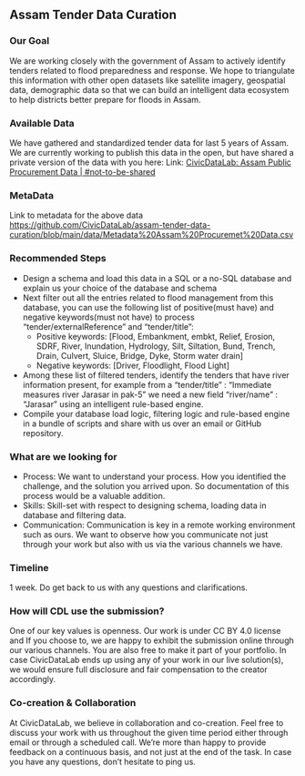 ## Assam Tender Data Curation

### Our Goal
We are working closely with the government of Assam to actively identify tenders related to flood preparedness and response. We hope to triangulate this information with other open datasets like satellite imagery, geospatial data, demographic data so that we can build an intelligent data ecosystem to help districts better prepare for floods in Assam. 

### Available Data
We have gathered and standardized tender data for last 5 years of Assam. We are currently working to publish this data in the open, but have shared a private version of the data with you here: 
Link: [CivicDataLab: Assam Public Procurement Data | #not-to-be-shared](https://github.com/CivicDataLab/assam-tender-data-curation/blob/main/data/CivicDataLab_%20Assam%20Public%20Procurement%20Data%20%7C%20%23not-to-be-shared%20-%20ocds_mapped_compiled.csv)

### MetaData
Link to metadata for the above data https://github.com/CivicDataLab/assam-tender-data-curation/blob/main/data/Metadata%20Assam%20Procuremet%20Data.csv

### Recommended Steps
* Design a schema and load this data in a SQL or a no-SQL database and explain us your choice of the database and schema
* Next filter out all the entries related to flood management from this database, you can use the following list of positive(must have) and negative keywords(must not have) to process “tender/externalReference” and “tender/title”:  
   * Positive  keywords: [Flood, Embankment, embkt, Relief, Erosion, SDRF, River, Inundation, Hydrology, Silt, Siltation, Bund, Trench, Drain, Culvert, Sluice, Bridge, Dyke, Storm water drain]
   * Negative keywords: [Driver, Floodlight, Flood Light]
* Among these list of filtered tenders, identify the tenders that have river information present, for example from a “tender/title” : “Immediate measures river Jarasar in pak-5” we need a new field “river/name” : “Jarasar” using an intelligent rule-based engine.
* Compile your database load logic, filtering logic and rule-based engine in a bundle of scripts and share with us over an email or GitHub repository.  

### What are we looking for
* Process: We want to understand your process. How you identified the challenge, and the solution you arrived upon. So documentation of this process would be a valuable addition.
* Skills: Skill-set with respect to designing schema, loading data in database and filtering data.
* Communication: Communication is key in a remote working environment such as ours. We want to observe how you communicate not just through your work but also with us via the various channels we have.

### Timeline
1 week. Do get back to us with any questions and clarifications. 

### How will CDL use the submission?
One of our key values is openness. Our work is  under CC BY 4.0 license and If you choose to, we are happy to exhibit the submission online through our various channels. You are also free to make it part of your portfolio. In case CivicDataLab ends up using any of your work in our live solution(s), we would ensure full disclosure and fair compensation to the creator accordingly.

### Co-creation & Collaboration
At CivicDataLab, we believe in collaboration and co-creation. Feel free to discuss your work with us throughout the given time period either through email or through a scheduled call. We’re more than happy to provide feedback on a continuous basis, and not just at the end of the task. In case you have any questions, don’t hesitate to ping us.
